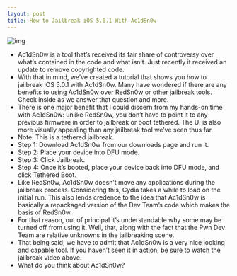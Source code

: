 ```yaml
---
layout: post
title: How to Jailbreak iOS 5.0.1 With Ac1dSn0w
---
```

![img](http://media.idownloadblog.com/wp-content/uploads/2011/11/7EF8F72F-038F-40F6-AF2D-91E8950616C8.jpg)
* Ac1dSn0w is a tool that’s received its fair share of controversy over what’s contained in the code and what isn’t. Just recently it received an update to remove copyrighted code.
* With that in mind, we’ve created a tutorial that shows you how to jailbreak iOS 5.0.1 with Ac1dSn0w. Many have wondered if there are any benefits to using Ac1dSn0w over RedSn0w or other jailbreak tools. Check inside as we answer that question and more.
* There is one major benefit that I could discern from my hands-on time with Ac1dSn0w: unlike RedSn0w, you don’t have to point it to any previous firmware in order to jailbreak or boot tethered. The UI is also more visually appealing than any jailbreak tool we’ve seen thus far.
* Note: This is a tethered jailbreak.
* Step 1: Download Ac1dSn0w from our downloads page and run it.
* Step 2: Place your device into DFU mode.
* Step 3: Click Jailbreak.
* Step 4: Once it’s booted, place your device back into DFU mode, and click Tethered Boot.
* Like RedSn0w, Ac1dSn0w doesn’t move any applications during the jailbreak process. Considering this, Cydia takes a while to load on the initial run. This also lends credence to the idea that Ac1dSn0w is basically a repackaged version of the Dev Team’s code which makes the basis of RedSn0w.
* For that reason, out of principal it’s understandable why some may be turned off from using it. Well, that, along with the fact that the Pwn Dev Team are relative unknowns in the jailbreaking scene.
* That being said, we have to admit that Ac1dSn0w is a very nice looking and capable tool. If you haven’t seen it in action, be sure to watch the jailbreak video above.
* What do you think about Ac1dSn0w?

